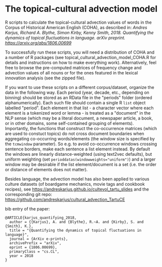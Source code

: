 # The topical-cultural advection model

R scripts to calculate the topical-cultural advection values of words in the Corpus of Historical American English (COHA), as described in: _Andres Karjus, Richard A. Blythe, Simon Kirby, Kenny Smith, 2018. Quantifying the dynamics of topical fluctuations in language. arXiv preprint. https://arxiv.org/abs/1806.00699_ 

To successfully run these scripts, you will need a distribution of COHA and a number of R packages (see topical_cultural_advection_model_COHA.R for details and instructions on how to make everything work). Alternatively, feel free to browse the pre-computed matrices of frequency change and advection values of all nouns or for the ones featured in the lexical innovation analysis (see the zipped file).

If you want to use these scripts on a different corpus/dataset, organize the data in the following way. Each period (year, decade, etc., depending on binning) should be stored as an RData file in the "periods" folder (ordered alphanumerically). Each such file should contain a single R `list` object labelled "period". Each element in that list - a character vector where each element is a tokenized word or lemma - is treated as a "document" in the NLP sense (which may be a literal document, a newspaper article, a book, or in other domains, some self-contained grouping of elements). Importantly, the functions that construct the co-occurrence matrices (which are used to constuct topics) do not cross document boundaries when aggregating co-occurring words/elements (the window size is specified by the `tcmwindow` parameter). So e.g. to avoid co-occurrence windows crossing sentence borders, make each sentence a list element instead. By default the windows are linearly distance-weighted (using text2vec defaults), but uniform weighting (set `perioddatas(windowweights="uniform")`) and a larger window may be desirable if the list element/document is a set (i.e. the order or distance of elements does not matter).

Besides language, the advection model has also been applied to various culture datasets (of boardgame mechanics, movie tags and cookbook recipes), see https://andreskarjus.github.io/cultevol_tartu_slides and the corresponding git repo: https://github.com/andreskarjus/cultural_advection_TartuCE

bib entry of the paper:
```
@ARTICLE{karjus_quantifying_2018,
  author = {{Karjus}, A. and {Blythe}, R.~A. and {Kirby}, S. and {Smith}, K.},
  title = "{Quantifying the dynamics of topical fluctuations in language}",
  journal = {ArXiv e-prints},
  archivePrefix = "arXiv",
  eprint = {1806.00699},
  primaryClass = "cs.CL",
  year = 2018
}
```